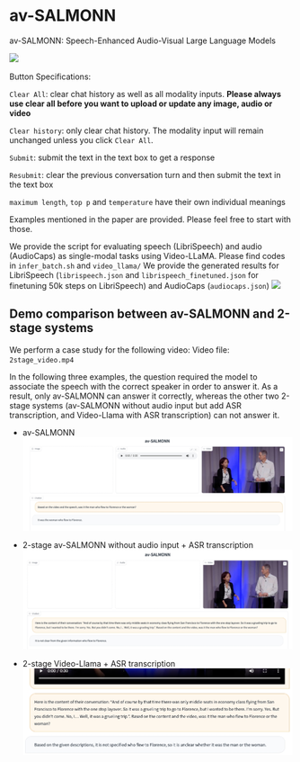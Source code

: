# av-SALMONN
av-SALMONN: Speech-Enhanced Audio-Visual Large Language Models

<a href='https://02cf2853183d4c0d3c.gradio.live'><img src='https://img.shields.io/badge/gradio-demo-blue'></a>

Button Specifications:

`Clear All`: clear chat history as well as all modality inputs. **Please always use clear all before you want to upload or update any image, audio or video** 

`Clear history`: only clear chat history. The modality input will remain unchanged unless you click `Clear All`.

`Submit`: submit the text in the text box to get a response

`Resubmit`: clear the previous conversation turn and then submit the text in the text box

`maximum length`, `top p` and `temperature` have their own individual meanings

Examples mentioned in the paper are provided. Please feel free to start with those.


We provide the script for evaluating speech (LibriSpeech) and audio (AudioCaps) as single-modal tasks using Video-LLaMA. Please find codes in `infer_batch.sh` and `video_llama/`
We provide the generated results for LibriSpeech (`librispeech.json` and `librispeech_finetuned.json` for finetuning 50k steps on LibriSpeech) and AudioCaps (`audiocaps.json`)
<a href='https://02cf2853183d4c0d3c.gradio.live'><img src='https://img.shields.io/badge/gradio-demo-blue'></a>

## Demo comparison between av-SALMONN and 2-stage systems
We perform a case study for the following video:
Video file: `2stage_video.mp4`

In the following three examples, the question required the model to associate the speech with the correct speaker in order to answer it. As a result, only av-SALMONN can answer it correctly, whereas the other two 2-stage systems (av-SALMONN without audio input but add ASR transcription, and Video-Llama with ASR transcription) can not answer it.
- av-SALMONN
![avsalmonn](2stage1.png)

- 2-stage av-SALMONN without audio input + ASR transcription
![avsalmonn](2stage2.png)

- 2-stage Video-Llama + ASR transcription
![avsalmonn](2stage_videollama.jpeg)
